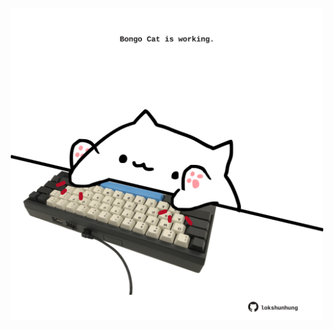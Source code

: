 <!-- built at 24/08/2021, 18:02:05 UTC -->
<p align="center">
  <img width="500" height="500" src="./ReadmeImage.svg">
</p>
